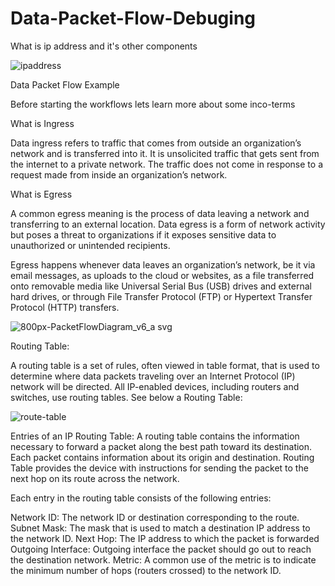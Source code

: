 # Data-Packet-Flow-Debuging


What is ip address and it's other components 


![ipaddress](https://user-images.githubusercontent.com/60421249/152775019-f79dc90d-d795-433c-847f-6212d2a80818.png)


Data Packet Flow Example

Before starting the workflows lets learn more about some inco-terms

What is Ingress 

Data ingress refers to traffic that comes from outside an organization’s network and is transferred into it. It is unsolicited traffic that gets sent from the internet to a private network. The traffic does not come in response to a request made from inside an organization’s network. 

What is Egress

A common egress meaning is the process of data leaving a network and transferring to an external location. Data egress is a form of network activity but poses a threat to organizations if it exposes sensitive data to unauthorized or unintended recipients.

Egress happens whenever data leaves an organization’s network, be it via email messages, as uploads to the cloud or websites, as a file transferred onto removable media like Universal Serial Bus (USB) drives and external hard drives, or through File Transfer Protocol (FTP) or Hypertext Transfer Protocol (HTTP) transfers.

![800px-PacketFlowDiagram_v6_a svg](https://user-images.githubusercontent.com/60421249/152416474-89dc272e-44bd-403b-9e1d-43a42ea0b5d0.png)


Routing Table:

A routing table is a set of rules, often viewed in table format, that is used to determine where data packets traveling over an Internet Protocol (IP) network will be directed. All IP-enabled devices, including routers and switches, use routing tables. See below a Routing Table:

![route-table](https://user-images.githubusercontent.com/60421249/152777370-cde0f85c-008d-4468-a979-53be0eca5e1b.png)

 
 Entries of an IP Routing Table:
A routing table contains the information necessary to forward a packet along the best path toward its destination. Each packet contains information about its origin and destination. Routing Table provides the device with instructions for sending the packet to the next hop on its route across the network.

Each entry in the routing table consists of the following entries:

Network ID:
The network ID or destination corresponding to the route.
Subnet Mask:
The mask that is used to match a destination IP address to the network ID.
Next Hop:
The IP address to which the packet is forwarded
Outgoing Interface:
Outgoing interface the packet should go out to reach the destination network.
Metric:
A common use of the metric is to indicate the minimum number of hops (routers crossed) to the network ID.
